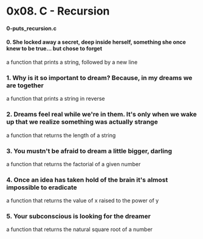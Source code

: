 # 0x08. C - Recursion

#### 0-puts_recursion.c
#### 0. She locked away a secret, deep inside herself, something she once knew to be true... but chose to forget
a function that prints a string, followed by a new line
### 1. Why is it so important to dream? Because, in my dreams we are together
a function that prints a string in reverse
### 2. Dreams feel real while we're in them. It's only when we wake up that we realize something was actually strange
a function that returns the length of a string
### 3. You mustn't be afraid to dream a little bigger, darling
a function that returns the factorial of a given number
### 4. Once an idea has taken hold of the brain it's almost impossible to eradicate
a function that returns the value of x raised to the power of y
### 5. Your subconscious is looking for the dreamer
a function that returns the natural square root of a number
